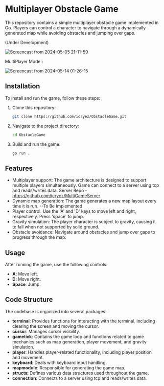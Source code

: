 # Multiplayer Obstacle Game

This repository contains a simple multiplayer obstacle game implemented in Go. Players can control a character to navigate through a dynamically generated map while avoiding obstacles and jumping over gaps.

(Under Development)

![Screencast from 2024-05-05 21-11-59](https://github.com/icryez/ObstacleGame/assets/35337801/517f2e45-d504-482e-9a66-a8fee649e81b)

MultiPlayer Mode :

![Screencast from 2024-05-14 01-26-15](https://github.com/icryez/ObstacleGame/assets/35337801/36b4786c-cd55-48dc-97da-7bf655f17c1f)



## Installation

To install and run the game, follow these steps:

1. Clone this repository:

    ```bash
    git clone https://github.com/icryez/ObstacleGame.git
    ```

2. Navigate to the project directory:

    ```bash
    cd ObstacleGame
    ```

3. Build and run the game:

    ```bash
    go run .
    ```

## Features
- Multiplayer support: The game architecture is designed to support multiple players simultaneously. Game can connect to a server using tcp and reads/writes data. Server Repo - https://github.com/icryez/MultiGameServer
- Dynamic map generation: The game generates a new map layout every time it is run. --To Be Implemented
- Player control: Use the 'A' and 'D' keys to move left and right, respectively. Press 'space' to jump.
- Gravity simulation: The player character is subject to gravity, causing it to fall when not supported by solid ground.
- Obstacle avoidance: Navigate around obstacles and jump over gaps to progress through the map.

## Usage

After running the game, use the following controls:

- **A**: Move left.
- **D**: Move right.
- **Space**: Jump.

## Code Structure

The codebase is organized into several packages:

- **terminal**: Provides functions for interacting with the terminal, including clearing the screen and moving the cursor.
- **cursor**: Manages cursor visibility.
- **gametick**: Contains the game loop and functions related to game mechanics such as map generation, player movement, and gravity simulation.
- **player**: Handles player-related functionality, including player position and movement.
- **keyboard**: Deals with keyboard input handling.
- **mapmodule**: Responsible for generating the game map.
- **structs**: Defines various data structures used throughout the game.
- **connection**: Connects to a server using tcp and reads/writes data.
